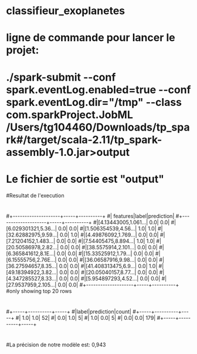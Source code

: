 # classifieur_exoplanetes
# ligne de commande pour lancer le projet:
# ./spark-submit --conf spark.eventLog.enabled=true --conf spark.eventLog.dir="/tmp"  --class com.sparkProject.JobML /Users/tg104460/Downloads/tp_spark#/target/scala-2.11/tp_spark-assembly-1.0.jar>output

# Le fichier de sortie est "output"

#Resultat de l'execution
#
#+--------------------+-----+----------+
#|            features|label|prediction|
#+--------------------+-----+----------+
#|[4.13443005,1.061...|  0.0|       0.0|
#|[6.029301321,5.36...|  0.0|       0.0|
#|[1.506354539,4.56...|  1.0|       1.0|
#|[32.62882975,9.59...|  0.0|       1.0|
#|[4.49876092,1.769...|  0.0|       0.0|
#|[7.21204152,1.483...|  0.0|       0.0|
#|[7.54405475,8.894...|  1.0|       1.0|
#|[20.50586978,2.82...|  0.0|       0.0|
#|[38.5575914,2.101...|  0.0|       0.0|
#|[6.365841612,8.1E...|  0.0|       0.0|
#|[15.33525912,1.79...|  0.0|       0.0|
#|[6.15555756,2.76E...|  0.0|       0.0|
#|[36.06587916,9.98...|  0.0|       0.0|
#|[36.27594657,8.35...|  0.0|       0.0|
#|[41.408313475,6.9...|  0.0|       1.0|
#|[49.18394922,3.82...|  0.0|       0.0|
#|[20.05040157,8.77...|  0.0|       0.0|
#|[4.347285527,8.33...|  0.0|       0.0|
#|[5.954897293,4.52...|  0.0|       0.0|
#|[27.9537959,2.105...|  0.0|       0.0|
#+--------------------+-----+----------+
#only showing top 20 rows
#
#+-----+----------+-----+
#|label|prediction|count|
#+-----+----------+-----+
#|  1.0|       1.0|   52|
#|  0.0|       1.0|    5|
#|  1.0|       0.0|    5|
#|  0.0|       0.0|  179|
#+-----+----------+-----+
#
#La précision de notre modèle est: 0,943

